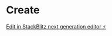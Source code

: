 # Create

[Edit in StackBlitz next generation editor ⚡️](https://stackblitz.com/~/github.com/suhangowda96/Create)